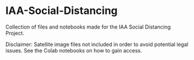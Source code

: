 # IAA-Social-Distancing
Collection of files and notebooks made for the IAA Social Distancing Project.

Disclaimer: Satellite image files not included in order to avoid potential legal issues. See the Colab notebooks on how to gain access.
